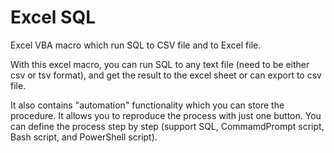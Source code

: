 # Excel SQL
Excel VBA macro which run SQL to CSV file and to Excel file. 

With this excel macro, you can run SQL to any text file (need to be either csv or tsv format), and get the result to the excel sheet or can export to csv file.

It also contains "automation" functionality which you can store the procedure. It allows you to reproduce the process with just one button. You can define the process step by step (support SQL, CommamdPrompt script, Bash script, and PowerShell script).
